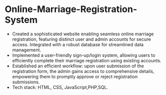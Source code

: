 # Online-Marriage-Registration-System
- Created a sophisticated website enabling seamless online marriage registration, featuring distinct user and admin accounts for secure access. Integrated with a robust database for streamlined data management.
- Implemented a user-friendly sign-up/login system, allowing users to efficiently complete their marriage registration using existing accounts.
- Established an efficient workflow: upon user submission of the registration form, the admin gains access to comprehensive details, empowering them to promptly approve or reject registration submissions.
- Tech stack: HTML, CSS, JavaScript,PHP,SQL.
